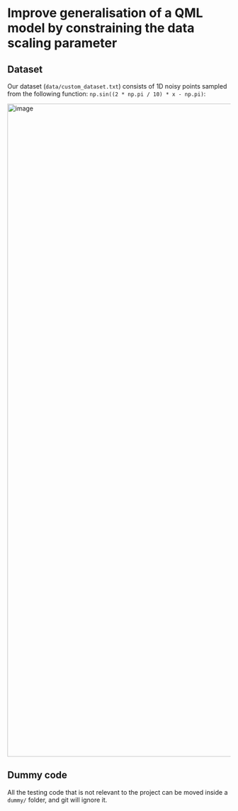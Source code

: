 # Improve generalisation of a QML model by constraining the data scaling parameter

## Dataset
Our dataset (`data/custom_dataset.txt`) consists of 1D noisy points sampled from the following function: `np.sin((2 * np.pi / 10) * x - np.pi)`:

<img width="1475" alt="image" src="https://user-images.githubusercontent.com/49232747/191979312-4c32708c-c23e-47fe-9dd5-7ef9977138d4.png">

## Dummy code
All the testing code that is not relevant to the project can be moved inside a `dummy/` folder, and git will ignore it.
